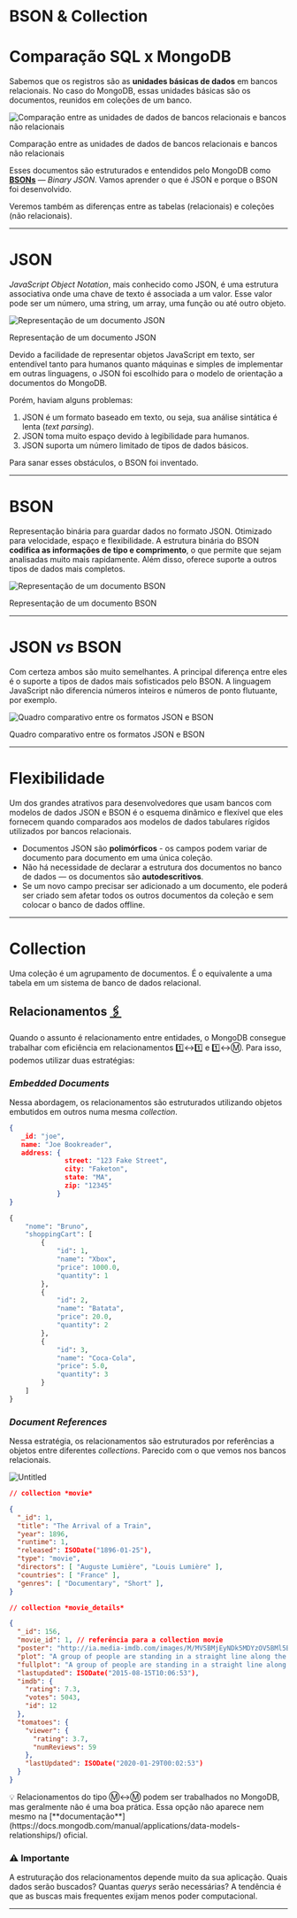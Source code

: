 # BSON & Collection


# Comparação SQL x MongoDB

Sabemos que os registros são as **unidades básicas de dados** em bancos relacionais. No caso do MongoDB, essas unidades básicas são os documentos, reunidos em coleções de um banco.

![Comparação entre as unidades de dados de bancos relacionais e bancos não relacionais](BSON%20&%20Collection%208fe1d7f107724f1b81c71537446d39af/Untitled.png)

Comparação entre as unidades de dados de bancos relacionais e bancos não relacionais

Esses documentos são estruturados e entendidos pelo MongoDB como **[BSONs](https://www.mongodb.com/json-and-bson)** — *Binary JSON*. Vamos aprender o que é JSON e porque o BSON foi desenvolvido.

Veremos também as diferenças entre as tabelas (relacionais) e coleções (não relacionais).

---

# JSON

*JavaScript Object Notation*, mais conhecido como JSON, é uma estrutura associativa onde uma chave de texto é associada a um valor. Esse valor pode ser um número, uma string, um array, uma função ou até outro objeto.

![Representação de um documento JSON](BSON%20&%20Collection%208fe1d7f107724f1b81c71537446d39af/Untitled%201.png)

Representação de um documento JSON

Devido a facilidade de representar objetos JavaScript em texto, ser entendível tanto para humanos quanto máquinas e simples de implementar em outras linguagens, o JSON foi escolhido para o modelo de orientação a documentos do MongoDB.

Porém, haviam alguns problemas:

1. JSON é um formato baseado em texto, ou seja, sua análise sintática é lenta (*text parsing*).
2. JSON toma muito espaço devido à legibilidade para humanos.
3. JSON suporta um número limitado de tipos de dados básicos.

Para sanar esses obstáculos, o BSON foi inventado. 

---

# BSON

Representação binária para guardar dados no formato JSON. Otimizado para velocidade, espaço e flexibilidade. A estrutura binária do BSON **codifica as informações de tipo e comprimento**, o que permite que sejam analisadas muito mais rapidamente. Além disso, oferece suporte a outros tipos de dados mais completos.

![Representação de um documento BSON](BSON%20&%20Collection%208fe1d7f107724f1b81c71537446d39af/Untitled%202.png)

Representação de um documento BSON

---

# JSON *vs* BSON

Com certeza ambos são muito semelhantes. A principal diferença entre eles é o suporte a tipos de dados mais sofisticados pelo BSON. A linguagem JavaScript não diferencia números inteiros e números de ponto flutuante, por exemplo.

![Quadro comparativo entre os formatos JSON e BSON](BSON%20&%20Collection%208fe1d7f107724f1b81c71537446d39af/Untitled%203.png)

Quadro comparativo entre os formatos JSON e BSON

---

# Flexibilidade

Um dos grandes atrativos para desenvolvedores que usam bancos com modelos de dados JSON e BSON é o esquema dinâmico e flexível que eles fornecem quando comparados aos modelos de dados tabulares rígidos utilizados por bancos relacionais.

- Documentos JSON são **polimórficos** - os campos podem variar de documento para documento em uma única coleção.
- Não há necessidade de declarar a estrutura dos documentos no banco de dados — os documentos são **autodescritivos**.
- Se um novo campo precisar ser adicionado a um documento, ele poderá ser criado sem afetar todos os outros documentos da coleção e sem colocar o banco de dados offline.

---

# Collection

Uma coleção é um agrupamento de documentos. É o equivalente a uma tabela em um sistema de banco de dados relacional.

## Relacionamentos [🖇️](https://docs.mongodb.com/manual/applications/data-models-relationships/)

Quando o assunto é relacionamento entre entidades, o MongoDB consegue trabalhar com eficiência em relacionamentos 1️⃣↔️1️⃣ e 1️⃣↔️Ⓜ️. Para isso, podemos utilizar duas estratégias:

### *Embedded Documents*

Nessa abordagem, os relacionamentos são estruturados utilizando objetos embutidos em outros numa mesma *collection*.

```json
{
   _id: "joe",
   name: "Joe Bookreader",
   address: {
              street: "123 Fake Street",
              city: "Faketon",
              state: "MA",
              zip: "12345"
            }
}
```

```python
{
    "nome": "Bruno",
    "shoppingCart": [
        {
            "id": 1,
            "name": "Xbox",
            "price": 1000.0,
            "quantity": 1
        },
        {
            "id": 2,
            "name": "Batata",
            "price": 20.0,
            "quantity": 2
        },
        {
            "id": 3,
            "name": "Coca-Cola",
            "price": 5.0,
            "quantity": 3
        }
    ]
}
```

### *Document References*

Nessa estratégia, os relacionamentos são estruturados por referências a objetos entre diferentes *collections*. Parecido com o que vemos nos bancos relacionais.

![Untitled](BSON%20&%20Collection%208fe1d7f107724f1b81c71537446d39af/Untitled%204.png)

```json
// collection *movie*

{
  "_id": 1,
  "title": "The Arrival of a Train",
  "year": 1896,
  "runtime": 1,
  "released": ISODate("1896-01-25"),
  "type": "movie",
  "directors": [ "Auguste Lumière", "Louis Lumière" ],
  "countries": [ "France" ],
  "genres": [ "Documentary", "Short" ],
}
```

```json
// collection *movie_details*

{
  "_id": 156,
  "movie_id": 1, // referência para a collection movie
  "poster": "http://ia.media-imdb.com/images/M/MV5BMjEyNDk5MDYzOV5BMl5BanBnXkFtZTgwNjIxMTEwMzE@._V1_SX300.jpg",
  "plot": "A group of people are standing in a straight line along the platform of a railway station, waiting for a train, which is seen coming at some distance. When the train stops at the platform, ...",
  "fullplot": "A group of people are standing in a straight line along the platform of a railway station, waiting for a train, which is seen coming at some distance. When the train stops at the platform, the line dissolves. The doors of the railway-cars open, and people on the platform help passengers to get off.",
  "lastupdated": ISODate("2015-08-15T10:06:53"),
  "imdb": {
    "rating": 7.3,
    "votes": 5043,
    "id": 12
  },
  "tomatoes": {
    "viewer": {
      "rating": 3.7,
      "numReviews": 59
    },
    "lastUpdated": ISODate("2020-01-29T00:02:53")
  }
}
```

<aside>
💡 Relacionamentos do tipo Ⓜ️↔️Ⓜ️ podem ser trabalhados no MongoDB, mas geralmente não é uma boa prática. Essa opção não aparece nem mesmo na [**documentação**](https://docs.mongodb.com/manual/applications/data-models-relationships/) oficial.

</aside>

### ⚠️ Importante

A estruturação dos relacionamentos depende muito da sua aplicação. Quais dados serão buscados? Quantas *querys* serão necessárias? A tendência é que as buscas mais frequentes exijam menos poder computacional.

---